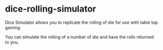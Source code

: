 # dice-rolling-simulator

Dice Simulator allows you to replicate the rolling of die for use with table top gaming.

You can simulate the rolling of a number of die and have the rolls returned to you.